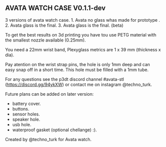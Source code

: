 AVATA WATCH CASE V0.1.1-dev
---------------------------

3 versions of avata watch case.
	1. Avata no glass whas made for prototype .
	2. Avata glass is the final.
	3. Avata glass is the final. (beta)
	
To get the best results on 3d printing you have tou use PETG material with the smallest nozzle available (0.25mm).
 
You need a 22mm wrist band, 
Plexyglass metrics are 1 x 39 mm (thickness x dia).

Pay atention on the wrist strap pins, the hole is only 1mm deep and can easy snap off in a short time. This hole must be filled with a 1mm tube. 
 
For any questions see the p3dt discord channel #avata-stl (https://discord.gg/94ykXW) or contact me on instagram @techno_turk.
 
Future plans can be added on later version:
 
 * battery cover.
 * buttons.
 * sensor holes.
 * speaker hole.
 * usb hole.
 * waterproof gasket (optional chellange) :).
 
 
Created by @techno_turk for Avata watch.